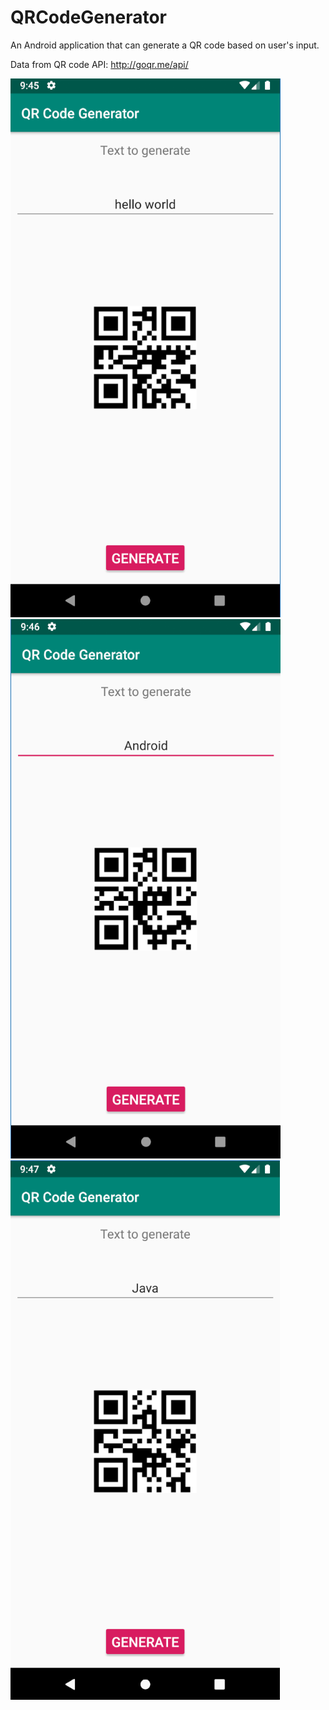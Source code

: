 # QRCodeGenerator
 An Android application that can generate a QR code based on user's input.
 
 Data from QR code API: http://goqr.me/api/
 
![screeenshot1](screenshots/1.png)
![screeenshot2](screenshots/2.png)
![screeenshot3](screenshots/3.png)
